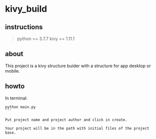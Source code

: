 # kivy_build

## instructions

> python == 3.7.7
> kivy == 1.11.1

## about

This project is a kivy structure buider with a structure for app desktop or mobile.

## howto

In terminal:

````
python main.py
```

Put project name and project author and click in create.

Your project will be in the path with initial files of the project base.